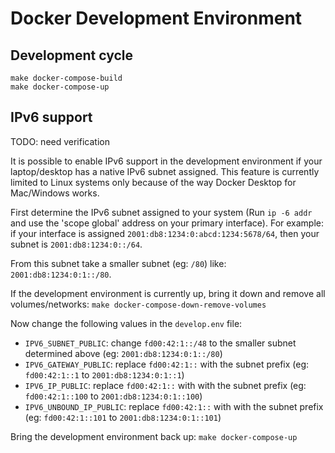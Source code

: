 # Docker Development Environment

## Development cycle

    make docker-compose-build
    make docker-compose-up

## IPv6 support

TODO: need verification

It is possible to enable IPv6 support in the development environment if your laptop/desktop has a native IPv6 subnet assigned. This feature is currently limited to Linux systems only because of the way Docker Desktop for Mac/Windows works.

First determine the IPv6 subnet assigned to your system (Run `ip -6 addr` and use the 'scope global' address on your primary interface). For example: if your interface is assigned `2001:db8:1234:0:abcd:1234:5678/64`, then your subnet is `2001:db8:1234:0::/64`.

From this subnet take a smaller subnet (eg: `/80`) like: `2001:db8:1234:0:1::/80`.

If the development environment is currently up, bring it down and remove all volumes/networks: `make docker-compose-down-remove-volumes`

Now change the following values in the `develop.env` file:

- `IPV6_SUBNET_PUBLIC`: change `fd00:42:1::/48` to the smaller subnet determined above (eg: `2001:db8:1234:0:1::/80`)
- `IPV6_GATEWAY_PUBLIC`: replace `fd00:42:1::` with the subnet prefix (eg: `fd00:42:1::1` to `2001:db8:1234:0:1::1`)
- `IPV6_IP_PUBLIC`: replace `fd00:42:1::` with with the subnet prefix (eg: `fd00:42:1::100` to `2001:db8:1234:0:1::100`)
- `IPV6_UNBOUND_IP_PUBLIC`: replace `fd00:42:1::` with with the subnet prefix (eg: `fd00:42:1::101` to `2001:db8:1234:0:1::101`)

Bring the development environment back up: `make docker-compose-up`
